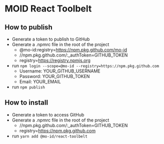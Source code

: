 # MOID React Toolbelt

## How to publish

- Generate a token to publish to GitHub
- Generate a .npmrc file in the root of the project
  - @mo-id:registry=https://npm.pkg.github.com/mo-id
  - //npm.pkg.github.com/:\_authToken=GITHUB_TOKEN
  - registry=https://registry.npmjs.org
- run `npm login --scope=@mo-id --registry=https://npm.pkg.github.com`
  - Username: YOUR_GITHUB_USERNAME
  - Password: YOUR_GITHUB_TOKEN
  - Email: YOUR_EMAIL
- run `npm publish`

## How to install

- Generate a token to access GitHub
- Generate a .npmrc file in the root of the project
  - //npm.pkg.github.com/:\_authToken=GITHUB_TOKEN
  - registry=https://npm.pkg.github.com
- run `yarn add @mo-id/react-toolbelt`
